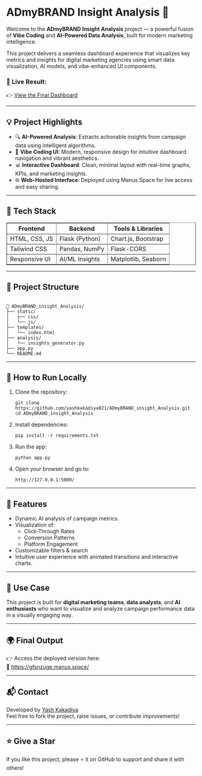 <h1>ADmyBRAND Insight Analysis 🚀</h1>

<p>
Welcome to the <strong>ADmyBRAND Insight Analysis</strong> project — a powerful fusion of <strong>Vibe Coding</strong> and <strong>AI-Powered Data Analysis</strong>, built for modern marketing intelligence.
</p>

<p>
This project delivers a seamless dashboard experience that visualizes key metrics and insights for digital marketing agencies using smart data visualization, AI models, and vibe-enhanced UI components.
</p>

<h3>🔗 Live Result:</h3>
<p>
👉 <a href="https://gfsnzuge.manus.space/" target="_blank">View the Final Dashboard</a>
</p>

<hr>

<h2>💡 Project Highlights</h2>
<ul>
  <li>🔍 <strong>AI-Powered Analysis</strong>: Extracts actionable insights from campaign data using intelligent algorithms.</li>
  <li>🎨 <strong>Vibe Coding UI</strong>: Modern, responsive design for intuitive dashboard navigation and vibrant aesthetics.</li>
  <li>📊 <strong>Interactive Dashboard</strong>: Clean, minimal layout with real-time graphs, KPIs, and marketing insights.</li>
  <li>🌐 <strong>Web-Hosted Interface</strong>: Deployed using Manus.Space for live access and easy sharing.</li>
</ul>

<hr>

<h2>🧠 Tech Stack</h2>
<table border="1" cellpadding="6">
  <thead>
    <tr>
      <th>Frontend</th>
      <th>Backend</th>
      <th>Tools & Libraries</th>
    </tr>
  </thead>
  <tbody>
    <tr>
      <td>HTML, CSS, JS</td>
      <td>Flask (Python)</td>
      <td>Chart.js, Bootstrap</td>
    </tr>
    <tr>
      <td>Tailwind CSS</td>
      <td>Pandas, NumPy</td>
      <td>Flask-CORS</td>
    </tr>
    <tr>
      <td>Responsive UI</td>
      <td>AI/ML Insights</td>
      <td>Matplotlib, Seaborn</td>
    </tr>
  </tbody>
</table>

<hr>

<h2>📂 Project Structure</h2>
<pre><code>
📁 ADmyBRAND_insight_Analysis/
├── static/
│   ├── css/
│   └── js/
├── templates/
│   └── index.html
├── analysis/
│   └── insights_generator.py
├── app.py
└── README.md
</code></pre>

<hr>

<h2>🚀 How to Run Locally</h2>
<ol>
  <li>Clone the repository:
    <pre><code>git clone https://github.com/yashkakadiya021/ADmyBRAND_insight_Analysis.git
cd ADmyBRAND_insight_Analysis</code></pre>
  </li>
  <li>Install dependencies:
    <pre><code>pip install -r requirements.txt</code></pre>
  </li>
  <li>Run the app:
    <pre><code>python app.py</code></pre>
  </li>
  <li>Open your browser and go to:
    <pre><code>http://127.0.0.1:5000/</code></pre>
  </li>
</ol>

<hr>

<h2>📌 Features</h2>
<ul>
  <li>Dynamic AI analysis of campaign metrics.</li>
  <li>Visualization of:
    <ul>
      <li>Click-Through Rates</li>
      <li>Conversion Patterns</li>
      <li>Platform Engagement</li>
    </ul>
  </li>
  <li>Customizable filters & search</li>
  <li>Intuitive user experience with animated transitions and interactive charts.</li>
</ul>

<hr>

<h2>🎯 Use Case</h2>
<p>This project is built for <strong>digital marketing teams</strong>, <strong>data analysts</strong>, and <strong>AI enthusiasts</strong> who want to visualize and analyze campaign performance data in a visually engaging way.</p>

<hr>

<h2>🌍 Final Output</h2>
<p>👉 Access the deployed version here:<br>
🔗 <a href="https://gfsnzuge.manus.space/" target="_blank">https://gfsnzuge.manus.space/</a>
</p>

<hr>

<h2>📬 Contact</h2>
<p>Developed by <a href="https://github.com/yashkakadiya021" target="_blank">Yash Kakadiya</a><br>
Feel free to fork the project, raise issues, or contribute improvements!</p>

<hr>

<h2>⭐️ Give a Star</h2>
<p>If you like this project, please ⭐ it on GitHub to support and share it with others!</p>

